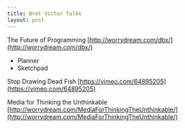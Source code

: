 ```yaml
---
title: Bret Victor Talks
layout: post
---
```


The Future of Programming [http://worrydream.com/dbx/](http://worrydream.com/dbx/)

* Planner
* Sketchpad

Stop Drawing Dead Fish [https://vimeo.com/64895205](https://vimeo.com/64895205)

Media for Thinking the Unthinkable [http://worrydream.com/MediaForThinkingTheUnthinkable/](http://worrydream.com/MediaForThinkingTheUnthinkable/)
